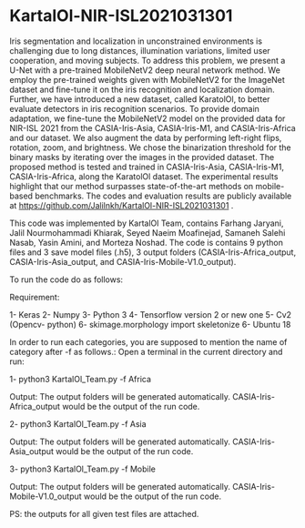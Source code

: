 # KartalOl-NIR-ISL2021031301
Iris segmentation and localization in unconstrained environments is challenging due to long distances, illumination variations, limited user cooperation, and moving subjects. To address this problem, we present a U-Net with a pre-trained MobileNetV2 deep neural network method. We employ the pre-trained weights given with MobileNetV2 for the ImageNet dataset and fine-tune it on the iris recognition and localization domain. Further, we have introduced a new dataset, called KaratolOl, to better evaluate detectors in iris recognition scenarios. To provide domain adaptation, we fine-tune the MobileNetV2 model on the provided data for NIR-ISL 2021 from the CASIA-Iris-Asia, CASIA-Iris-M1, and CASIA-Iris-Africa and our dataset. We also augment the data by performing left-right flips, rotation, zoom, and brightness. We chose the binarization threshold for the binary masks by iterating over the images in the provided dataset. The proposed method is tested and trained in CASIA-Iris-Asia, CASIA-Iris-M1, CASIA-Iris-Africa, along the KaratolOl dataset. The experimental results highlight that our method surpasses state-of-the-art methods on mobile-based benchmarks. The codes and evaluation results are publicly available at https://github.com/Jalilnkh/KartalOl-NIR-ISL2021031301 .


﻿This code was implemented by KartalOl Team, contains Farhang Jaryani, Jalil Nourmohammadi Khiarak, Seyed Naeim Moafinejad, Samaneh Salehi Nasab, Yasin Amini, and Morteza Noshad.
The code is contains  9 python files and 3 save model files (.h5), 3 output folders (CASIA-Iris-Africa_output, CASIA-Iris-Asia_output, and CASIA-Iris-Mobile-V1.0_output).

To run the code do as follows:

Requirement:

1- Keras
2- Numpy
3- Python 3 
4- Tensorflow version 2 or new one
5- Cv2 (Opencv- python)
6- skimage.morphology import skeletonize
6- Ubuntu 18

In order to run each categories, you are supposed to mention the name of category after -f as follows.:
Open a terminal in the current directory and run:

1- python3 KartalOl_Team.py -f Africa

Output: The output folders will be generated automatically. CASIA-Iris-Africa_output would be the output of the run code.

2- python3 KartalOl_Team.py -f Asia

Output: The output folders will be generated automatically. CASIA-Iris-Asia_output would be the output of the run code.

3- python3 KartalOl_Team.py -f Mobile

Output: The output folders will be generated automatically. CASIA-Iris-Mobile-V1.0_output would be the output of the run code.


PS: the outputs for all given test files are attached. 
